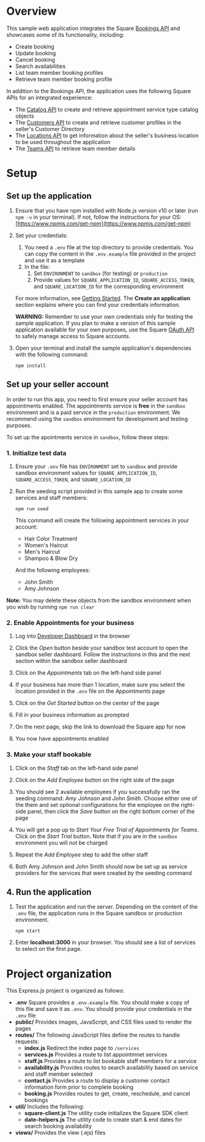 # Overview


This sample web application integrates the Square [Bookings API](https://developer.squareup.com/reference/square/bookings-api) and showcases some of its functionality, including:
* Create booking
* Update booking
* Cancel booking
* Search availabilities
* List team member booking profiles
* Retrieve team member booking profile

In addition to the Bookings API, the application uses the following Square APIs for an integrated experience:

* The [Catalog API](https://developer.squareup.com/reference/square/catalog-api) to create and retrieve appointment service type catalog objects
* The [Customers API](https://developer.squareup.com/reference/square/customers-api) to create and retrieve customer profiles in the seller's Customer Directory
* The [Locations API](https://developer.squareup.com/reference/square/locations-api) to get information about the seller's business location to be used throughout the application
* The [Teams API](https://developer.squareup.com/reference/square/team-api) to retrieve team member details

# Setup

## Set up the application
1. Ensure that you have npm installed with Node.js version v10 or later (run `npm -v` in your terminal). If not, follow the instructions for your OS: [https://www.npmjs.com/get-npm](https://www.npmjs.com/get-npm) 

2. Set your credentials: 
    1. You need a `.env` file at the top directory to provide credentials. You can copy the content in the `.env.example` file provided in the project and use it as a template
    2. In the file:
        1. Set `ENVIRONMENT` to `sandbox` (for testing) or `production`
        2. Provide values for `SQUARE_APPLICATION_ID`, `SQUARE_ACCESS_TOKEN`, and `SQUARE_LOCATION_ID` for the corresponding environment
 
    For more information, see [Getting Started](https://developer.squareup.com/docs/get-started#step-2-create-an-application). The **Create an application** section explains where you can find your credentials information. 

    **WARNING:** Remember to use your own credentials only for testing the sample application. If you plan to make a version of this sample application available for your own purposes, use the Square [OAuth API](https://developer.squareup.com/docs/oauth-api/overview) to safely manage access to Square accounts. 

3. Open your terminal and install the sample application's dependencies with the following command: 
 
   `npm install`

## Set up your seller account

In order to run this app, you need to first ensure your seller account has appointments enabled. The appointments service is **free** in the `sandbox` environment and is a paid service in the `production` environment. We recommend using the `sandbox` environment for development and testing purposes.

To set up the apointments service in `sandbox`, follow these steps:

### 1. Initialize test data

1. Ensure your `.env` file has `ENVIRONMENT` set to `sandbox` and provide sandbox environment values for `SQUARE_APPLICATION_ID`, `SQUARE_ACCESS_TOKEN`, and `SQUARE_LOCATION_ID`

1. Run the seeding script provided in this sample app to create some services and staff members:
  
   `npm run seed`

   This command will create the following appointment services in your account:
   * Hair Color Treatment
   * Women's Haircut
   * Men's Haircut
   * Shampoo & Blow Dry

   And the following employees:
   * John Smith
   * Amy Johnson

**Note:** You may delete these objects from the sandbox environment when you wish by running `npm run clear` 

### 2. Enable Appointments for your business

1. Log into [Developer Dashboard](https://developer.squareup.com/apps) in the browser

1. Click the *Open* button beside your sandbox test account to open the sandbox seller dashboard. Follow the instructions in this and the next section within the sandbox seller dashboard

1. Click on the *Appointments* tab on the left-hand side panel

1. If your business has more than 1 location, make sure you select the location provided in the `.env` file on the *Appointments* page

1. Click on the *Get Started* button on the center of the page

1. Fill in your business information as prompted

1. On the next page, skip the link to download the Square app for now

1. You now have appointments enabled

### 3. Make your staff bookable

1. Click on the *Staff* tab on the left-hand side panel

1. Click on the *Add Employee* button on the right side of the page

1. You should see 2 available employees if you successfully ran the seeding command: *Amy Johnson* and *John Smith*. Choose either one of the them and set optional configurations for the employee on the right-side panel, then click the *Save* button on the right bottom corner of the page

1. You will get a pop up to *Start Your Free Trial of Appointments for Teams*. Click on the *Start Trial* button. Note that if you are in the `sandbox` environment you will not be charged

1. Repeat the *Add Employee* step to add the other staff

1. Both Amy Johnson and John Smith should now be set up as service providers for the services that were created by the seeding command

## 4. Run the application

1. Test the application and run the server. Depending on the content of the `.env` file, the application runs in the Square sandbox or production environment.

   `npm start` 

1. Enter **localhost:3000** in your browser. You should see a list of services to select on the first page.

# Project organization

This Express.js project is organized as follows:

*   **.env** Square provides a `.env.example` file. You should make a copy of this file and save it as `.env`. You should provide your credentials in the `.env` file
*   **public/** Provides images, JavaScript, and CSS files used to render the pages
*   **routes/** The following JavaScript files define the routes to handle requests:
    *   **index.js** Redirect the index page to `/services`
    *   **services.js** Provides a route to list appointmnet services
    *   **staff.js** Provides a route to list bookable staff members for a service
    *   **availability.js** Provides routes to search availability based on service and staff member selected
    *   **contact.js** Provides a route to display a customer contact information form prior to complete booking
    *   **booking.js** Provides routes to get, create, reschedule, and cancel bookings 
*   **util/** Includes the following:
    *   **square-client.js** The utility code initializes the Square SDK client
    *   **date-helpers.js** The utility code to create start & end dates for search booking availability
*   **views/** Provides the view (.ejs) files


